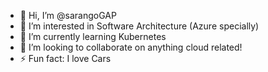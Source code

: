 - 👋 Hi, I’m @sarangoGAP
- 👀 I’m interested in Software Architecture (Azure specially)
- 🌱 I’m currently learning Kubernetes
- 💞️ I’m looking to collaborate on anything cloud related!
- ⚡ Fun fact: I love Cars

<!---
sarangoGAP/sarangoGAP is a ✨ special ✨ repository because its `README.md` (this file) appears on your GitHub profile.
You can click the Preview link to take a look at your changes.
--->
